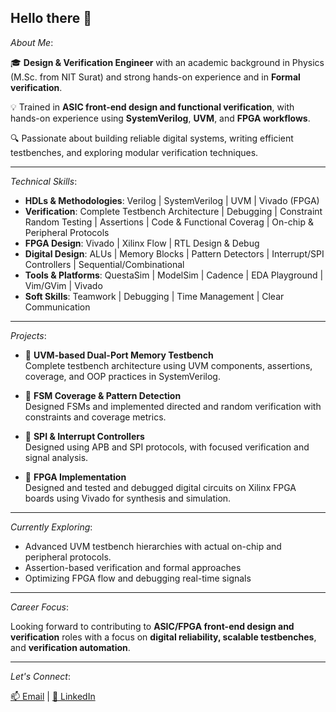 ## Hello there 👋

*About Me*:

🎓 **Design & Verification Engineer** with an academic background in Physics (M.Sc. from NIT Surat) and strong hands-on experience and in **Formal verification**.

💡 Trained in **ASIC front-end design and functional verification**, with hands-on experience using **SystemVerilog**, **UVM**, and **FPGA workflows**.

🔍 Passionate about building reliable digital systems, writing efficient testbenches, and exploring modular verification techniques.

---

*Technical Skills*:

- **HDLs & Methodologies**: Verilog | SystemVerilog | UVM | Vivado (FPGA)
- **Verification**: Complete Testbench Architecture | Debugging | Constraint Random Testing | Assertions | Code & Functional Coverag | On-chip & Peripheral Protocols
- **FPGA Design**: Vivado  | Xilinx Flow | RTL Design & Debug
- **Digital Design**: ALUs | Memory Blocks | Pattern Detectors | Interrupt/SPI Controllers | Sequential/Combinational
- **Tools & Platforms**: QuestaSim | ModelSim | Cadence | EDA Playground | Vim/GVim | Vivado
- **Soft Skills**: Teamwork | Debugging | Time Management | Clear Communication

---

*Projects*:

- 🧠 **UVM-based Dual-Port Memory Testbench**  
  Complete testbench architecture using UVM components, assertions, coverage, and OOP practices in SystemVerilog.

- 🔄 **FSM Coverage & Pattern Detection**  
  Designed FSMs and implemented directed and random verification with constraints and coverage metrics.

- 🧰 **SPI & Interrupt Controllers**  
  Designed using APB and SPI protocols, with focused verification and signal analysis.

- 🔧 **FPGA Implementation**  
  Designed and tested and debugged digital circuits on Xilinx FPGA boards using Vivado for synthesis and simulation.

---

*Currently Exploring*:

- Advanced UVM testbench hierarchies with actual on-chip and peripheral protocols.   
- Assertion-based verification and formal approaches  
- Optimizing FPGA flow and debugging real-time signals

---

*Career Focus*:

Looking forward to contributing to **ASIC/FPGA front-end design and verification** roles with a focus on **digital reliability, scalable testbenches**, and **verification automation**.

---

*Let's Connect*:

[📫 Email](mailto:yashpatel6022@gmail.com) | [💼 LinkedIn](https://www.linkedin.com/in/yash-patel-y0602)

<!--
**yashhh006/yashhh006** is a ✨ _special_ ✨ repository because its `README.md` (this file) appears on your GitHub profile.

Here are some ideas to get you started:

- 🔭 I’m currently working on ...
- 🌱 I’m currently learning ...
- 👯 I’m looking to collaborate on ...
- 🤔 I’m looking for help with ...
- 💬 Ask me about ...
- 📫 How to reach me: ...
- 😄 Pronouns: ...
- ⚡ Fun fact: ...
-->
